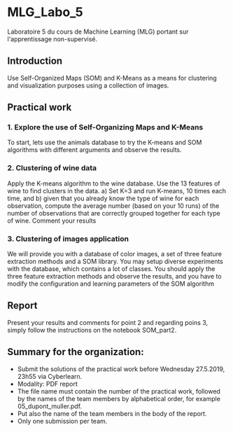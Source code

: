 # MLG_Labo_5
Laboratoire 5 du cours de Machine Learning (MLG) portant sur l'apprentissage non-supervisé.

## Introduction
Use Self-Organized Maps (SOM) and K-Means as a means for clustering and visualization
purposes using a collection of images.

## Practical work
### 1. Explore the use of Self-Organizing Maps and K-Means
To start, lets use the animals database to try the K-means and SOM algorithms with
different arguments and observe the results.
### 2. Clustering of wine data
Apply the K-means algorithm to the wine database. Use the 13 features of wine to find
clusters in the data. a) Set K=3 and run K-means, 10 times each time, and b) given that
you already know the type of wine for each observation, compute the average number
(based on your 10 runs) of the number of observations that are correctly grouped together
for each type of wine. Comment your results
### 3. Clustering of images application
We will provide you with a database of color images, a set of three feature extraction
methods and a SOM library. You may setup diverse experiments with the database, which
contains a lot of classes. You should apply the three feature extraction methods and
observe the results, and you have to modify the configuration and learning parameters of
the SOM algorithm

## Report
Present your results and comments for point 2 and regarding poins 3, simply follow the
instructions on the notebook SOM_part2. 

## Summary for the organization:
- Submit the solutions of the practical work before Wednesday 27.5.2019, 23h55 via
Cyberlearn.
- Modality: PDF report
- The file name must contain the number of the practical work, followed by the names of
the team members by alphabetical order, for example 05_dupont_muller.pdf.
- Put also the name of the team members in the body of the report.
- Only one submission per team. 

